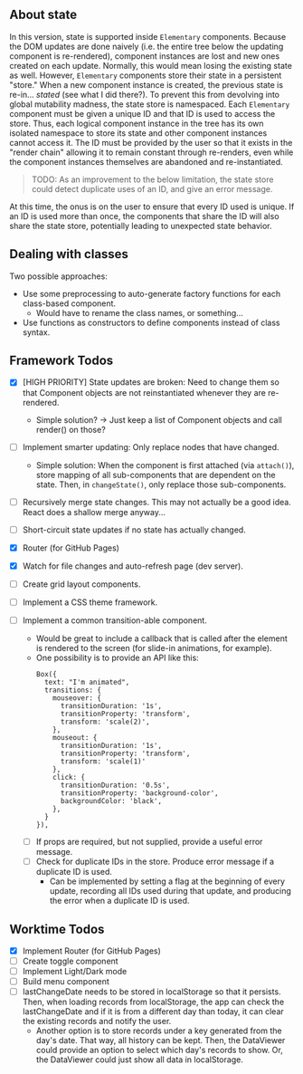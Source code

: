 ## About state
In this version, state is supported inside `Elementary` components. Because the DOM updates are done naively (i.e. the entire tree below the updating component is re-rendered), component instances are lost and new ones created on each update. Normally, this would mean losing the existing state as well. However, `Elementary` components store their state in a persistent "store." When a new component instance is created, the previous state is re-in... _stated_ (see what I did there?). To prevent this from devolving into global mutability madness, the state store is namespaced. Each `Elementary` component must be given a unique ID and that ID is used to access the store. Thus, each logical component instance in the tree has its own isolated namespace to store its state and other component instances cannot access it. The ID must be provided by the user so that it exists in the "render chain" allowing it to remain constant through re-renders, even while the component instances themselves are abandoned and re-instantiated.

> TODO: As an improvement to the below limitation, the state store could detect duplicate uses of an ID, and give an error message.

At this time, the onus is on the user to ensure that every ID used is unique. If an ID is used more than once, the components that share the ID will also share the state store, potentially leading to unexpected state behavior.

## Dealing with classes
Two possible approaches:
* Use some preprocessing to auto-generate factory functions for each class-based component.
  * Would have to rename the class names, or something...
* Use functions as constructors to define components instead of class syntax.


## Framework Todos
- [x] [HIGH PRIORITY] State updates are broken: Need to change them so that Component objects are not reinstantiated whenever they are re-rendered.
  * Simple solution? -> Just keep a list of Component objects and call render() on those?
- [ ] Implement smarter updating: Only replace nodes that have changed.
  * Simple solution: When the component is first attached (via `attach()`), store mapping of all sub-components that are dependent on the state. Then, in `changeState()`, only replace those sub-components.
- [ ] Recursively merge state changes. This may not actually be a good idea. React does a shallow merge anyway...
- [ ] Short-circuit state updates if no state has actually changed.
- [x] Router (for GitHub Pages)
- [x] Watch for file changes and auto-refresh page (dev server).
- [ ] Create grid layout components.
- [ ] Implement a CSS theme framework.
- [ ] Implement a common transition-able component.
  * Would be great to include a callback that is called after the element is rendered to the screen (for slide-in animations, for example).
  * One possibility is to provide an API like this:
    ```
    Box({
      text: "I'm animated",
      transitions: {
        mouseover: {
          transitionDuration: '1s',
          transitionProperty: 'transform',
          transform: 'scale(2)',
        },
        mouseout: {
          transitionDuration: '1s',
          transitionProperty: 'transform',
          transform: 'scale(1)'
        },
        click: {
          transitionDuration: '0.5s',
          transitionProperty: 'background-color',
          backgroundColor: 'black',
        },
      }
    }),
    ```


  - [ ] If props are required, but not supplied, provide a useful error message.
  - [ ] Check for duplicate IDs in the store. Produce error message if a duplicate ID is used.
    - Can be implemented by setting a flag at the beginning of every update, recording all IDs used during that update, and producing the error when a duplicate ID is used.

## Worktime Todos
- [x] Implement Router (for GitHub Pages)
- [ ] Create toggle component
- [ ] Implement Light/Dark mode
- [ ] Build menu component
- [ ] lastChangeDate needs to be stored in localStorage so that it persists. Then, when loading records from localStorage, the app can check the lastChangeDate and if it is from a different day than today, it can clear the existing records and notify the user.
  * Another option is to store records under a key generated from the day's date. That way, all history can be kept. Then, the DataViewer could provide an option to select which day's records to show. Or, the DataViewer could just show all data in localStorage.
